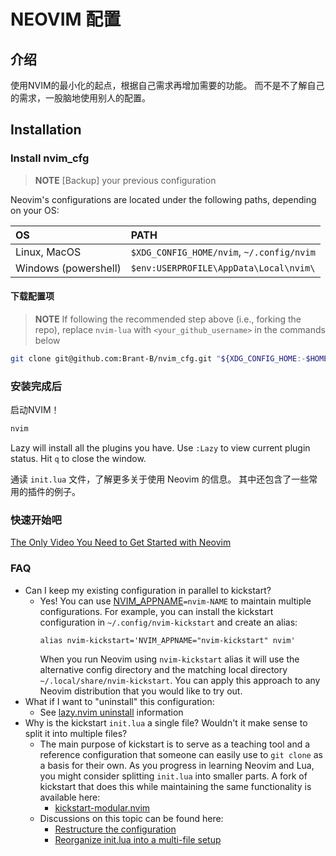 # NEOVIM 配置

## 介绍

使用NVIM的最小化的起点，根据自己需求再增加需要的功能。
而不是不了解自己的需求，一股脑地使用别人的配置。

## Installation



### Install nvim_cfg

> **NOTE**
> [Backup] your previous configuration

Neovim's configurations are located under the following paths, depending on your OS:

| OS | PATH |
| :- | :--- |
| Linux, MacOS | `$XDG_CONFIG_HOME/nvim`, `~/.config/nvim` |
| Windows (powershell)| `$env:USERPROFILE\AppData\Local\nvim\` |


#### 下载配置项
> **NOTE**
> If following the recommended step above (i.e., forking the repo), replace
> `nvim-lua` with `<your_github_username>` in the commands below


```sh
git clone git@github.com:Brant-B/nvim_cfg.git "${XDG_CONFIG_HOME:-$HOME/.config}"/nvim
```


### 安装完成后

启动NVIM！

```sh
nvim
```

Lazy will install all the plugins you have. 
Use `:Lazy` to view current plugin status. Hit `q` to close the window.

通读 `init.lua` 文件，了解更多关于使用 Neovim 的信息。
其中还包含了一些常用的插件的例子。

### 快速开始吧

[The Only Video You Need to Get Started with Neovim](https://youtu.be/m8C0Cq9Uv9o)

### FAQ

* Can I keep my existing configuration in parallel to kickstart?
  * Yes! You can use [NVIM_APPNAME](https://neovim.io/doc/user/starting.html#%24NVIM_APPNAME)`=nvim-NAME`
    to maintain multiple configurations. For example, you can install the kickstart
    configuration in `~/.config/nvim-kickstart` and create an alias:
    ```
    alias nvim-kickstart='NVIM_APPNAME="nvim-kickstart" nvim'
    ```
    When you run Neovim using `nvim-kickstart` alias it will use the alternative
    config directory and the matching local directory
    `~/.local/share/nvim-kickstart`. You can apply this approach to any Neovim
    distribution that you would like to try out.
* What if I want to "uninstall" this configuration:
  * See [lazy.nvim uninstall](https://github.com/folke/lazy.nvim#-uninstalling) information
* Why is the kickstart `init.lua` a single file? Wouldn't it make sense to split it into multiple files?
  * The main purpose of kickstart is to serve as a teaching tool and a reference
    configuration that someone can easily use to `git clone` as a basis for their own.
    As you progress in learning Neovim and Lua, you might consider splitting `init.lua`
    into smaller parts. A fork of kickstart that does this while maintaining the 
    same functionality is available here:
    * [kickstart-modular.nvim](https://github.com/dam9000/kickstart-modular.nvim)
  * Discussions on this topic can be found here:
    * [Restructure the configuration](https://github.com/nvim-lua/kickstart.nvim/issues/218)
    * [Reorganize init.lua into a multi-file setup](https://github.com/nvim-lua/kickstart.nvim/pull/473)

